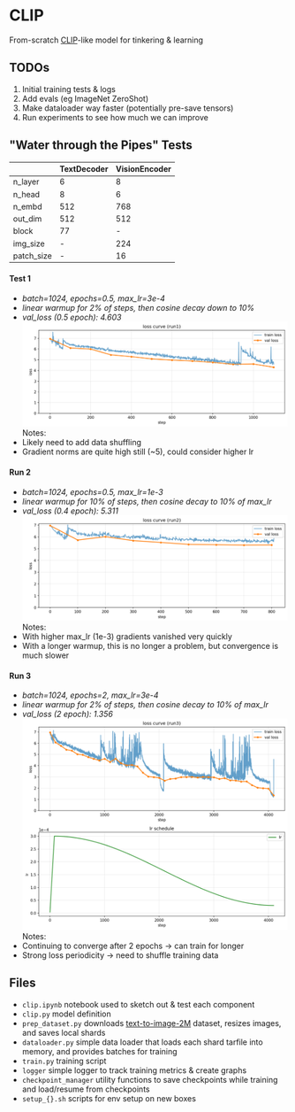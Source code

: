 # CLIP 

From-scratch [CLIP](https://openai.com/index/clip/)-like model for tinkering & learning 

## TODOs
1. Initial training tests & logs
2. Add evals (eg ImageNet ZeroShot)
3. Make dataloader way faster (potentially pre-save tensors)
4. Run experiments to see how much we can improve

## "Water through the Pipes" Tests

|          | TextDecoder | VisionEncoder |
|----------|-------------|---------------|
| n_layer  |      6      |       8       |
| n_head   |      8      |       6       |
| n_embd   |     512     |      768      |
| out_dim  |     512     |      512      |
|  block   |      77     |       -       |
| img_size |      -      |      224      |
|patch_size|      -      |       16      |

#### Test 1
- *batch=1024, epochs=0.5, max_lr=3e-4*
- *linear warmup for 2% of steps, then cosine decay down to 10%*
- *val_loss (0.5 epoch): 4.603*
![run1_loss](./logs/run1_loss.png)
Notes: 
- Likely need to add data shuffling
- Gradient norms are quite high still (~5), could consider higher lr

#### Run 2
- *batch=1024, epochs=0.5, max_lr=1e-3*
- *linear warmup for 10% of steps, then cosine decay to 10% of max_lr*
- *val_loss (0.4 epoch): 5.311*
![run2_loss](./logs/run2_loss.png)
Notes: 
- With higher max_lr (1e-3) gradients vanished very quickly
- With a longer warmup, this is no longer a problem, but convergence is much slower

#### Run 3
- *batch=1024, epochs=2, max_lr=3e-4*
- *linear warmup for 2% of steps, then cosine decay to 10% of max_lr*
- *val_loss (2 epoch): 1.356*
![run3_loss](./logs/run3_loss.png)
Notes: 
- Continuing to converge after 2 epochs → can train for longer
- Strong loss periodicity → need to shuffle training data

## Files
- `clip.ipynb` notebook used to sketch out & test each component 
- `clip.py` model definition 
- `prep_dataset.py` downloads [text-to-image-2M](https://huggingface.co/datasets/jackyhate/text-to-image-2M) dataset, resizes images, and saves local shards 
- `dataloader.py` simple data loader that loads each shard tarfile into memory, and provides batches for training 
- `train.py` training script 
- `logger` simple logger to track training metrics & create graphs
- `checkpoint_manager` utility functions to save checkpoints while training and load/resume from checkpoints 
- `setup_{}.sh` scripts for env setup on  new boxes
